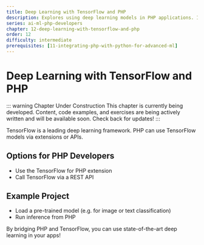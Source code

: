 ```yaml
---
title: Deep Learning with TensorFlow and PHP
description: Explores using deep learning models in PHP applications. Introduces TensorFlow, options for PHP integration, and demonstrates running inference with a pre-trained model from PHP.
series: ai-ml-php-developers
chapter: 12-deep-learning-with-tensorflow-and-php
order: 12
difficulty: intermediate
prerequisites: [11-integrating-php-with-python-for-advanced-ml]
---
```


# Deep Learning with TensorFlow and PHP

::: warning Chapter Under Construction
This chapter is currently being developed. Content, code examples, and exercises are being actively written and will be available soon. Check back for updates!
:::

TensorFlow is a leading deep learning framework. PHP can use TensorFlow models via extensions or APIs.

## Options for PHP Developers

- Use the TensorFlow for PHP extension
- Call TensorFlow via a REST API

## Example Project

- Load a pre-trained model (e.g. for image or text classification)
- Run inference from PHP

By bridging PHP and TensorFlow, you can use state-of-the-art deep learning in your apps!
